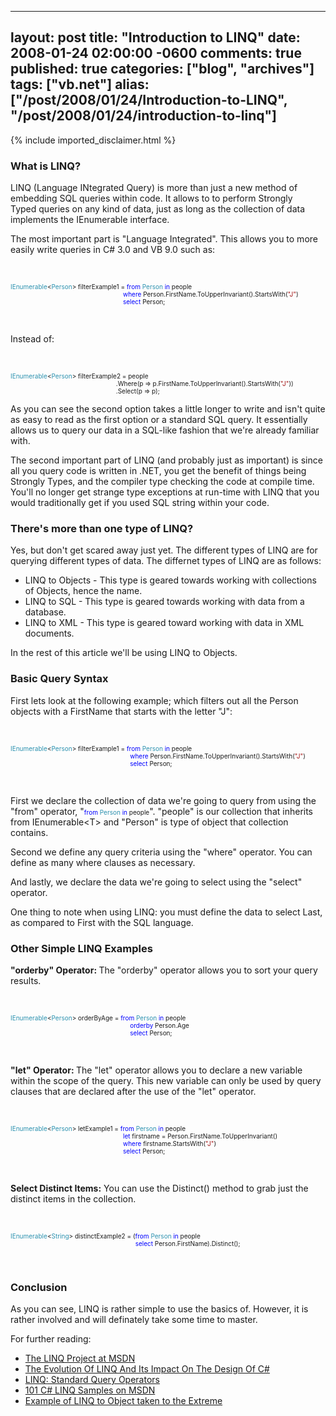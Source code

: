   ---
  layout: post
  title: "Introduction to LINQ"
  date: 2008-01-24 02:00:00 -0600
  comments: true
  published: true
  categories: ["blog", "archives"]
  tags: ["vb.net"]
  alias: ["/post/2008/01/24/Introduction-to-LINQ", "/post/2008/01/24/introduction-to-linq"]
  ---
<!-- more -->
{% include imported_disclaimer.html %}
<h3>What is LINQ?</h3>
<p>LINQ (Language INtegrated Query) is more than just a new method of embedding SQL queries within code. It allows to to perform Strongly Typed&nbsp;queries on any kind of data, just as long as the collection of data implements the IEnumerable interface.</p>
<p>The most important part is "Language Integrated". This allows you to more easily write queries in C# 3.0 and VB 9.0 such as:</p>
<p>&nbsp;</p>
<p><span style="color: #2b91af; font-size: x-small;">IEnumerable</span><span style="font-size: x-small;">&lt;</span><span style="color: #2b91af; font-size: x-small;">Person</span><span style="font-size: x-small;">&gt; filterExample1 = </span><span style="color: #0000ff; font-size: x-small;">from</span><span style="font-size: x-small;"> </span><span style="color: #2b91af; font-size: x-small;">Person</span><span style="font-size: x-small;"> </span><span style="color: #0000ff; font-size: x-small;">in</span><span style="font-size: x-small;"> people<br />&nbsp;&nbsp;&nbsp;&nbsp;&nbsp;&nbsp;&nbsp;&nbsp;&nbsp;&nbsp;&nbsp;&nbsp;&nbsp;&nbsp;&nbsp;&nbsp;&nbsp;&nbsp;&nbsp;&nbsp;&nbsp;&nbsp;&nbsp;&nbsp;&nbsp;&nbsp;&nbsp;&nbsp;&nbsp;&nbsp;&nbsp;&nbsp;&nbsp;&nbsp;&nbsp;&nbsp;&nbsp;&nbsp;&nbsp;&nbsp;&nbsp;&nbsp;&nbsp;&nbsp;&nbsp;&nbsp;&nbsp;&nbsp;&nbsp;&nbsp;&nbsp;&nbsp;&nbsp;&nbsp;&nbsp;&nbsp;&nbsp;&nbsp;&nbsp;&nbsp;&nbsp;&nbsp;&nbsp; </span><span style="color: #0000ff; font-size: x-small;">where</span><span style="font-size: x-small;"> Person.FirstName.ToUpperInvariant().StartsWith(</span><span style="color: #a31515; font-size: x-small;">"J"</span><span style="font-size: x-small;">)<br /></span><span style="color: #0000ff; font-size: x-small;">&nbsp;&nbsp;&nbsp;&nbsp;&nbsp;&nbsp;&nbsp;&nbsp;&nbsp;&nbsp;&nbsp;&nbsp;&nbsp;&nbsp;&nbsp;&nbsp;&nbsp;&nbsp;&nbsp;&nbsp;&nbsp;&nbsp;&nbsp;&nbsp;&nbsp;&nbsp;&nbsp;&nbsp;&nbsp;&nbsp;&nbsp;&nbsp;&nbsp;&nbsp;&nbsp;&nbsp;&nbsp;&nbsp;&nbsp;&nbsp;&nbsp;&nbsp;&nbsp;&nbsp;&nbsp;&nbsp;&nbsp;&nbsp;&nbsp;&nbsp;&nbsp;&nbsp;&nbsp;&nbsp;&nbsp;&nbsp;&nbsp;&nbsp;&nbsp;&nbsp;&nbsp;&nbsp;&nbsp; select</span><span style="font-size: x-small;"> Person;</span></p>
<p>&nbsp;</p>
<p>Instead of:</p>
<p>&nbsp;</p>
<p><span style="color: #2b91af; font-size: x-small;">IEnumerable</span><span style="font-size: x-small;">&lt;</span><span style="color: #2b91af; font-size: x-small;">Person</span><span style="font-size: x-small;">&gt; filterExample2 = people<br />&nbsp;&nbsp;&nbsp;&nbsp;&nbsp;&nbsp;&nbsp;&nbsp;&nbsp;&nbsp;&nbsp;&nbsp;&nbsp;&nbsp;&nbsp;&nbsp;&nbsp;&nbsp;&nbsp;&nbsp;&nbsp;&nbsp;&nbsp;&nbsp;&nbsp;&nbsp;&nbsp;&nbsp;&nbsp;&nbsp;&nbsp;&nbsp;&nbsp;&nbsp;&nbsp;&nbsp;&nbsp;&nbsp;&nbsp;&nbsp;&nbsp;&nbsp;&nbsp;&nbsp;&nbsp;&nbsp;&nbsp;&nbsp;&nbsp;&nbsp;&nbsp;&nbsp;&nbsp;&nbsp;&nbsp;&nbsp;&nbsp;&nbsp;&nbsp; .Where(p =&gt; p.FirstName.ToUpperInvariant().StartsWith(</span><span style="color: #a31515; font-size: x-small;">"J"</span><span style="font-size: x-small;">))<br />&nbsp;&nbsp;&nbsp;&nbsp;&nbsp;&nbsp;&nbsp;&nbsp;&nbsp;&nbsp;&nbsp;&nbsp;&nbsp;&nbsp;&nbsp;&nbsp;&nbsp;&nbsp;&nbsp;&nbsp;&nbsp;&nbsp;&nbsp;&nbsp;&nbsp;&nbsp;&nbsp;&nbsp;&nbsp;&nbsp;&nbsp;&nbsp;&nbsp;&nbsp;&nbsp;&nbsp;&nbsp;&nbsp;&nbsp;&nbsp;&nbsp;&nbsp;&nbsp;&nbsp;&nbsp;&nbsp;&nbsp;&nbsp;&nbsp;&nbsp;&nbsp;&nbsp;&nbsp;&nbsp;&nbsp;&nbsp;&nbsp;&nbsp;&nbsp; .Select(p =&gt; p);</span></p>
<p>As you can see the second option takes a little longer to write and isn't quite as easy to read as the first option or a standard SQL query. It essentially allows us to query our data in a SQL-like fashion that we're already familiar with.</p>
<p>The second important part of LINQ (and probably just as important) is since all you query code is written in .NET, you get the benefit of things being Strongly Types, and the compiler type checking the code at compile time. You'll no longer get strange type exceptions at run-time with LINQ that you would traditionally get if you used SQL string within your code.</p>
<h3>There's more than one type of LINQ?</h3>
<p>Yes, but don't get scared away just yet. The different types of LINQ are for querying different types of data. The differnet types of LINQ are as follows:</p>
<ul>
<li>LINQ to Objects - This type is geared towards working with collections of Objects, hence the name. </li>
<li>LINQ to SQL - This type is geared towards working with data from a database. </li>
<li>LINQ to XML - This type is geared toward working with data in XML documents.</li>
</ul>
<p>In the rest of this article we'll be using LINQ to Objects.</p>
<h3>Basic Query Syntax</h3>
<p>First lets look at the following example; which filters out all the Person objects with a FirstName that starts with the letter "J":</p>
<p>&nbsp;</p>
<p><span style="color: #2b91af; font-size: x-small;">IEnumerable</span><span style="font-size: x-small;">&lt;</span><span style="color: #2b91af; font-size: x-small;">Person</span><span style="font-size: x-small;">&gt; filterExample1 = </span><span style="color: #0000ff; font-size: x-small;">from</span><span style="font-size: x-small;"> </span><span style="color: #2b91af; font-size: x-small;">Person</span><span style="font-size: x-small;"> </span><span style="color: #0000ff; font-size: x-small;">in</span><span style="font-size: x-small;"> people<br />&nbsp;&nbsp;&nbsp;&nbsp;&nbsp;&nbsp;&nbsp;&nbsp;&nbsp;&nbsp;&nbsp;&nbsp;&nbsp;&nbsp;&nbsp;&nbsp;&nbsp;&nbsp;&nbsp;&nbsp;&nbsp;&nbsp;&nbsp;&nbsp;&nbsp;&nbsp;&nbsp;&nbsp;&nbsp;&nbsp;&nbsp;&nbsp;&nbsp;&nbsp;&nbsp;&nbsp;&nbsp;&nbsp;&nbsp;&nbsp;&nbsp;&nbsp;&nbsp;&nbsp;&nbsp;&nbsp;&nbsp;&nbsp;&nbsp;&nbsp;&nbsp;&nbsp;&nbsp;&nbsp;&nbsp;&nbsp;&nbsp;&nbsp;&nbsp;&nbsp;&nbsp;&nbsp;&nbsp;&nbsp;&nbsp;&nbsp;&nbsp; </span><span style="color: #0000ff; font-size: x-small;">where</span><span style="font-size: x-small;"> Person.FirstName.ToUpperInvariant().StartsWith(</span><span style="color: #a31515; font-size: x-small;">"J"</span><span style="font-size: x-small;">)<br /></span><span style="color: #0000ff; font-size: x-small;">&nbsp;&nbsp;&nbsp;&nbsp;&nbsp;&nbsp;&nbsp;&nbsp;&nbsp;&nbsp;&nbsp;&nbsp;&nbsp;&nbsp;&nbsp;&nbsp;&nbsp;&nbsp;&nbsp;&nbsp;&nbsp;&nbsp;&nbsp;&nbsp;&nbsp;&nbsp;&nbsp;&nbsp;&nbsp;&nbsp;&nbsp;&nbsp;&nbsp;&nbsp;&nbsp;&nbsp;&nbsp;&nbsp;&nbsp;&nbsp;&nbsp;&nbsp;&nbsp;&nbsp;&nbsp;&nbsp;&nbsp;&nbsp;&nbsp;&nbsp;&nbsp;&nbsp;&nbsp;&nbsp;&nbsp;&nbsp;&nbsp;&nbsp;&nbsp;&nbsp;&nbsp;&nbsp;&nbsp;&nbsp;&nbsp;&nbsp;&nbsp; select</span><span style="font-size: x-small;"> Person;</span></p>
<p>&nbsp;</p>
<p>First we declare the collection of data we're going to query from using the "from" operator, "<span style="font-size: x-small;"><span style="color: #0000ff;">from</span> <span style="color: #2b91af;">Person</span> <span style="color: #0000ff;">in</span> people</span>". "people" is our collection that inherits from IEnumerable&lt;T&gt; and "Person" is type of object that collection contains.</p>
<p>Second we define any query criteria using the&nbsp;"where" operator. You can define as many where clauses as necessary.</p>
<p>And lastly, we declare the data we're going to select using the "select" operator.</p>
<p>One thing to note when using&nbsp;LINQ: you must define the data to select Last, as compared to First with the&nbsp;SQL language.</p>
<h3>Other Simple LINQ Examples</h3>
<p><strong>"orderby" Operator:&nbsp;</strong>The "orderby" operator allows you to sort your query results.</p>
<p>&nbsp;</p>
<p><span style="color: #2b91af; font-size: x-small;">IEnumerable</span><span style="font-size: x-small;">&lt;</span><span style="color: #2b91af; font-size: x-small;">Person</span><span style="font-size: x-small;">&gt; orderByAge = </span><span style="color: #0000ff; font-size: x-small;">from</span><span style="font-size: x-small;"> </span><span style="color: #2b91af; font-size: x-small;">Person</span><span style="font-size: x-small;"> </span><span style="color: #0000ff; font-size: x-small;">in</span><span style="font-size: x-small;"> people<br /></span><span style="color: #0000ff; font-size: x-small;">&nbsp;&nbsp;&nbsp;&nbsp;&nbsp;&nbsp;&nbsp;&nbsp;&nbsp;&nbsp;&nbsp;&nbsp;&nbsp;&nbsp;&nbsp;&nbsp;&nbsp;&nbsp;&nbsp;&nbsp;&nbsp;&nbsp;&nbsp;&nbsp;&nbsp;&nbsp;&nbsp;&nbsp;&nbsp;&nbsp;&nbsp;&nbsp;&nbsp;&nbsp;&nbsp;&nbsp;&nbsp;&nbsp;&nbsp;&nbsp;&nbsp;&nbsp;&nbsp;&nbsp;&nbsp;&nbsp;&nbsp;&nbsp;&nbsp;&nbsp;&nbsp;&nbsp;&nbsp;&nbsp;&nbsp;&nbsp;&nbsp;&nbsp;&nbsp;&nbsp;&nbsp;&nbsp;&nbsp;&nbsp;&nbsp;&nbsp;&nbsp; orderby</span><span style="font-size: x-small;"> Person.Age<br /></span><span style="color: #0000ff; font-size: x-small;">&nbsp;&nbsp;&nbsp;&nbsp;&nbsp;&nbsp;&nbsp;&nbsp;&nbsp;&nbsp;&nbsp;&nbsp;&nbsp;&nbsp;&nbsp;&nbsp;&nbsp;&nbsp;&nbsp;&nbsp;&nbsp;&nbsp;&nbsp;&nbsp;&nbsp;&nbsp;&nbsp;&nbsp;&nbsp;&nbsp;&nbsp;&nbsp;&nbsp;&nbsp;&nbsp;&nbsp;&nbsp;&nbsp;&nbsp;&nbsp;&nbsp;&nbsp;&nbsp;&nbsp;&nbsp;&nbsp;&nbsp;&nbsp;&nbsp;&nbsp;&nbsp;&nbsp;&nbsp;&nbsp;&nbsp;&nbsp;&nbsp;&nbsp;&nbsp;&nbsp;&nbsp;&nbsp;&nbsp;&nbsp;&nbsp;&nbsp;&nbsp; select</span><span style="font-size: x-small;"> Person;</span></p>
<p>&nbsp;</p>
<p><strong>"let" Operator: </strong>The "let" operator allows you to declare a new variable within the scope of the query. This new variable can only be used by query clauses that are declared after the use of the "let" operator.</p>
<p>&nbsp;</p>
<p><span style="color: #2b91af; font-size: x-small;">IEnumerable</span><span style="font-size: x-small;">&lt;</span><span style="color: #2b91af; font-size: x-small;">Person</span><span style="font-size: x-small;">&gt; letExample1 = </span><span style="color: #0000ff; font-size: x-small;">from</span><span style="font-size: x-small;"> </span><span style="color: #2b91af; font-size: x-small;">Person</span><span style="font-size: x-small;"> </span><span style="color: #0000ff; font-size: x-small;">in</span><span style="font-size: x-small;"> people<br />&nbsp;&nbsp;&nbsp;&nbsp;&nbsp;&nbsp;&nbsp;&nbsp;&nbsp;&nbsp;&nbsp;&nbsp;&nbsp;&nbsp;&nbsp;&nbsp;&nbsp;&nbsp;&nbsp;&nbsp;&nbsp;&nbsp;&nbsp;&nbsp;&nbsp;&nbsp;&nbsp;&nbsp;&nbsp;&nbsp;&nbsp;&nbsp;&nbsp;&nbsp;&nbsp;&nbsp;&nbsp;&nbsp;&nbsp;&nbsp;&nbsp;&nbsp;&nbsp;&nbsp;&nbsp;&nbsp;&nbsp;&nbsp;&nbsp;&nbsp;&nbsp;&nbsp;&nbsp;&nbsp;&nbsp;&nbsp;&nbsp;&nbsp;&nbsp;&nbsp;&nbsp;&nbsp;&nbsp; </span><span style="color: #0000ff; font-size: x-small;">let</span><span style="font-size: x-small;"> firstname = Person.FirstName.ToUpperInvariant()<br /></span><span style="color: #0000ff; font-size: x-small;"><span style="color: #000000;">&nbsp;&nbsp;&nbsp;&nbsp;&nbsp;&nbsp;&nbsp;&nbsp;&nbsp;&nbsp;&nbsp;&nbsp;&nbsp;&nbsp;&nbsp;&nbsp;&nbsp;&nbsp;&nbsp;&nbsp;&nbsp;&nbsp;&nbsp;&nbsp;&nbsp;&nbsp;&nbsp;&nbsp;&nbsp;&nbsp;&nbsp;&nbsp;&nbsp;&nbsp;&nbsp;&nbsp;&nbsp;&nbsp;&nbsp;&nbsp;&nbsp;&nbsp;&nbsp;&nbsp;&nbsp;&nbsp;&nbsp;&nbsp;&nbsp;&nbsp;&nbsp;&nbsp;&nbsp;&nbsp;&nbsp;&nbsp;&nbsp;&nbsp;&nbsp;&nbsp;&nbsp;&nbsp;&nbsp; </span>where</span><span style="font-size: x-small;"> firstname.StartsWith(</span><span style="color: #a31515; font-size: x-small;">"J"</span><span style="font-size: x-small;">)<br /></span><span style="color: #0000ff; font-size: x-small;"><span style="color: #000000;">&nbsp;&nbsp;&nbsp;&nbsp;&nbsp;&nbsp;&nbsp;&nbsp;&nbsp;&nbsp;&nbsp;&nbsp;&nbsp;&nbsp;&nbsp;&nbsp;&nbsp;&nbsp;&nbsp;&nbsp;&nbsp;&nbsp;&nbsp;&nbsp;&nbsp;&nbsp;&nbsp;&nbsp;&nbsp;&nbsp;&nbsp;&nbsp;&nbsp;&nbsp;&nbsp;&nbsp;&nbsp;&nbsp;&nbsp;&nbsp;&nbsp;&nbsp;&nbsp;&nbsp;&nbsp;&nbsp;&nbsp;&nbsp;&nbsp;&nbsp;&nbsp;&nbsp;&nbsp;&nbsp;&nbsp;&nbsp;&nbsp;&nbsp;&nbsp;&nbsp;&nbsp;&nbsp;&nbsp; </span>select</span><span style="font-size: x-small;"> Person;</span></p>
<p>&nbsp;</p>
<p><strong>Select Distinct Items:</strong> You can use the Distinct() method to grab just the distinct items in the collection.</p>
<p>&nbsp;</p>
<p><span style="color: #2b91af; font-size: x-small;">IEnumerable</span><span style="font-size: x-small;">&lt;</span><span style="color: #2b91af; font-size: x-small;">String</span><span style="font-size: x-small;">&gt; distinctExample2 = (</span><span style="color: #0000ff; font-size: x-small;">from</span><span style="font-size: x-small;"> </span><span style="color: #2b91af; font-size: x-small;">Person</span><span style="font-size: x-small;"> </span><span style="color: #0000ff; font-size: x-small;">in</span><span style="font-size: x-small;"> people<br />&nbsp;&nbsp;&nbsp;&nbsp;&nbsp;&nbsp;&nbsp;&nbsp;&nbsp;&nbsp;&nbsp;&nbsp;&nbsp;&nbsp;&nbsp;&nbsp;&nbsp;&nbsp;&nbsp;&nbsp;&nbsp;&nbsp;&nbsp;&nbsp;&nbsp;&nbsp;&nbsp;&nbsp;&nbsp;&nbsp;&nbsp;&nbsp;&nbsp;&nbsp;&nbsp;&nbsp;&nbsp;&nbsp;&nbsp;&nbsp;&nbsp;&nbsp;&nbsp;&nbsp;&nbsp;&nbsp;&nbsp;&nbsp;&nbsp;&nbsp;&nbsp;&nbsp;&nbsp;&nbsp;&nbsp;&nbsp;&nbsp;&nbsp;&nbsp;&nbsp;&nbsp;&nbsp;&nbsp;&nbsp;&nbsp;&nbsp;&nbsp;&nbsp;&nbsp;&nbsp; </span><span style="color: #0000ff; font-size: x-small;">select</span><span style="font-size: x-small;"> Person.FirstName).Distinct();</span></p>
<p>&nbsp;</p>
<h3>Conclusion</h3>
<p>As you can see, LINQ is rather simple to use the basics of. However, it is rather involved and will definately take some time to master.</p>
<p>For further reading:</p>
<ul>
<li><a href="http://msdn2.microsoft.com/en-us/netframework/aa904594.aspx">The LINQ Project at MSDN</a> </li>
<li><a href="http://msdn.microsoft.com/msdnmag/issues/07/06/CSharp30/">The Evolution Of LINQ And Its Impact On The Design Of C#</a> </li>
<li><a href="http://download.microsoft.com/download/5/8/6/5868081c-68aa-40de-9a45-a3803d8134b8/standard_query_operators.doc">LINQ: Standard Query Operators</a> </li>
<li><a href="http://msdn2.microsoft.com/en-us/vcsharp/aa336746.aspx">101 C# LINQ Samples on MSDN</a> </li>
<li><a href="http://blogs.msdn.com/lukeh/archive/2007/10/01/taking-linq-to-objects-to-extremes-a-fully-linqified-raytracer.aspx">Example of LINQ to Object taken to the Extreme</a></li>
</ul>
